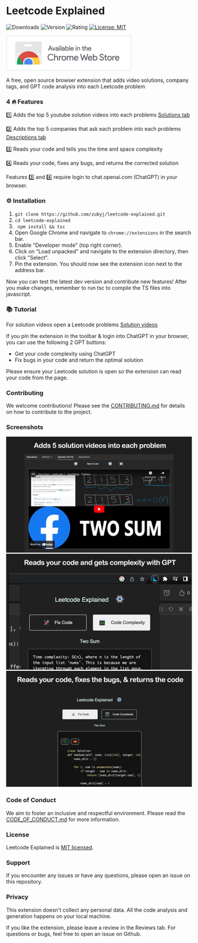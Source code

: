 # Leetcode Explained 
![Downloads](https://img.shields.io/chrome-web-store/users/cofoinjfjcpgcjiinjhcpomcjoalijbe)
![Version](https://img.shields.io/chrome-web-store/v/cofoinjfjcpgcjiinjhcpomcjoalijbe) 
![Rating](https://img.shields.io/chrome-web-store/rating/cofoinjfjcpgcjiinjhcpomcjoalijbe)
[![License: MIT](https://img.shields.io/badge/License-MIT-yellow.svg)](https://opensource.org/licenses/MIT)

[![Badge](src/assets/images/badge.png)](https://chrome.google.com/webstore/detail/leetcode-explained/cofoinjfjcpgcjiinjhcpomcjoalijbe)

A free, open source browser extension that adds video solutions, company tags, and GPT code analysis into each Leetcode problem

### 4 🔥 Features

1️⃣ Adds the top 5 youtube solution videos into each problems [Solutions tab](https://leetcode.com/problems/two-sum/solutions)

2️⃣ Adds the top 5 companies that ask each problem into each problems [Descriptions tab](https://leetcode.com/problems/two-sum/description)

3️⃣ Reads your code and tells you the time and space complexity

4️⃣ Reads your code, fixes any bugs, and returns the corrected solution

Features 3️⃣ and 4️⃣ require  login to chat.openai.com (ChatGPT) in your browser.

### ⚙️ Installation


1. ``` git clone https://github.com/zubyj/leetcode-explained.git ```
2. ``` cd leetcode-explained ```
3. ``` npm install && tsc```
4. Open Google Chrome and navigate to ```chrome://extensions``` in the search bar.
5. Enable "Developer mode" (top right corner).
6. Click on "Load unpacked" and navigate to the extension directory, then click "Select".
7. Pin the extension. You should now see the extension icon next to the address bar.

Now you can test the latest dev version and contribute new features! After you make changes, remember to run tsc to compile the TS files into javascript.
### 📚 Tutorial

For solution videos open a Leetcode problems
[Solution videos](https://leetcode.com/problems/two-sum/solutions)

 If you pin the extension in the toolbar & login into ChatGPT in your browser, you can use the following 2 GPT buttons:

- Get your code complexity using ChatGPT
- Fix bugs in your code and return the optimal solution

Please ensure your Leetcode solution is open so the extension can read your code from the page.

### Contributing

We welcome contributions! Please see the [CONTRIBUTING.md](docs/CONTRIBUTING.md) for details on how to contribute to the project.

### Screenshots

<img src="src/assets/images/screenshots/add-video.png" alt="Add Video" width="600"/>


<img src="src/assets/images/screenshots/get-complexity.png" alt="Code Complexity" width="600"/>

<img src="src/assets/images/screenshots/fix-code.png" alt="Fix Code" width="600"/>


### Code of Conduct

We aim to foster an inclusive and respectful environment. Please read the [CODE_OF_CONDUCT.md](docs/CODE_OF_CONDUCT.md) for more information.

### License

Leetcode Explained is [MIT licensed](docs/LICENSE).

### Support

If you encounter any issues or have any questions, please open an issue on this repository.

### Privacy

This extension doesn't collect any personal data. All the code analysis and generation happens on your local machine.

If you like the extension, please leave a review in the Reviews tab. For questions or bugs, feel free to open an issue on Github.
